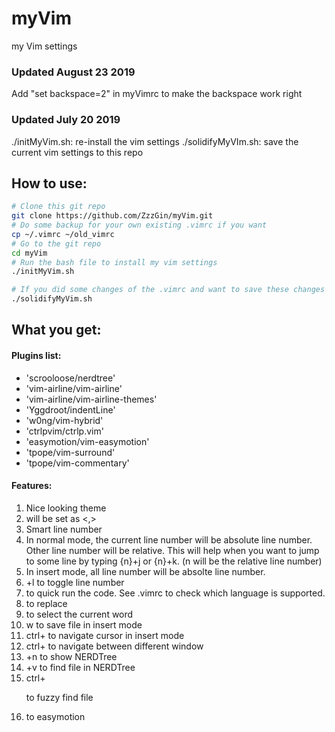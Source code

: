 # myVim
my Vim settings

### Updated August 23 2019
Add "set backspace=2" in myVimrc to make the backspace work right

### Updated July 20 2019
./initMyVim.sh: re-install the vim settings
./solidifyMyVIm.sh: save the current vim settings to this repo

## How to use:
``` bash
# Clone this git repo
git clone https://github.com/ZzzGin/myVim.git
# Do some backup for your own existing .vimrc if you want
cp ~/.vimrc ~/old_vimrc
# Go to the git repo
cd myVim
# Run the bash file to install my vim settings
./initMyVim.sh

# If you did some changes of the .vimrc and want to save these changes
./solidifyMyVim.sh
```

## What you get:
#### Plugins list:
- 'scrooloose/nerdtree'
- 'vim-airline/vim-airline'
- 'vim-airline/vim-airline-themes'
- 'Yggdroot/indentLine'
- 'w0ng/vim-hybrid'
- 'ctrlpvim/ctrlp.vim'
- 'easymotion/vim-easymotion'
- 'tpope/vim-surround'
- 'tpope/vim-commentary'
#### Features:
1. Nice looking theme
2. <leader> will be set as <,> 
3. Smart line number
  1. In normal mode, the current line number will be absolute line number. Other
     line number will be relative. This will help when you want to jump to some
     line by typing {n}+j or {n}+k. (n will be the relative line number)
  2. In insert mode, all line number will be absolte line number.
  3. <leader>+l to toggle line number
4. <F5>to quick run the code. See .vimrc to check which language is supported.
5. <jk> to replace <esc>
6. <space> to select the current word
7. <leader>w to save file in insert mode
8. ctrl+<hjkl> to navigate cursor in insert mode
9. ctrl+<hjkl> to navigate between different window
10. <leader>+n to show NERDTree
11. <leader>+v to find file in NERDTree
12. ctrl+<p> to fuzzy find file
13. <ss> to easymotion
